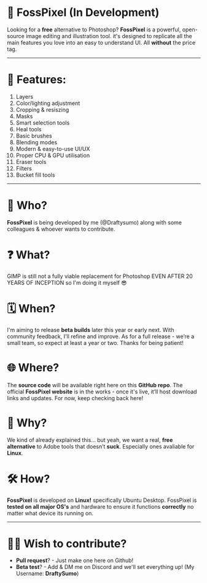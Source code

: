 # 🎨 FossPixel (In Development)

Looking for a **free** alternative to Photoshop? **FossPixel** is a powerful, open-source image editing and illustration tool. it's designed to replicate all the main features you love into an easy to understand UI. All **without** the price tag.

---

# 🔧 Features:

1. Layers
2. Color/lighting adjustment
3. Cropping & resiszing
4. Masks
5. Smart selection tools
6. Heal tools
7. Basic brushes
8. Blending modes
9. Modern & easy-to-use UI/UX
10. Proper CPU & GPU utilisation
11. Eraser tools
12. Filters
13. Bucket fill tools

---

# 👤 Who?

**FossPixel** is being developed by me (@Draftysumo) along with some colleagues & whoever wants to contribute.

# ❓ What?

GIMP is still not a fully viable replacement for Photoshop EVEN AFTER 20 YEARS OF INCEPTION so I'm doing it myself 😎

# 🗓️ When?

I'm aiming to release **beta builds** later this year or early next. With community feedback, I'll refine and improve. As for a full release - we’re a small team, so expect at least a year or two. Thanks for being patient!

# 🌐 Where?

The **source code** will be available right here on this **GitHub repo**. The official **FossPixel website** is in the works - once it's live, it’ll host download links and updates. For now, keep checking back here!

# 🤔 Why?

We kind of already explained this… but yeah, we want a real, **free alternative** to Adobe tools that doesn’t **suck**. Especially ones avaliable for **Linux**.

# 🛠️ How?

**FossPixel** is developed on **Linux!** specifically Ubuntu Desktop. FossPixel is **tested on all major OS's** and hardware to ensure it functions **correctly** no matter what device its running on.

---

# 👷‍♂️ Wish to contribute?

- **Pull request**? - Just make one here on Github!
- **Beta test**? - Add & DM me on Discord and we'll set everything up! (My Username: **DraftySumo**)
